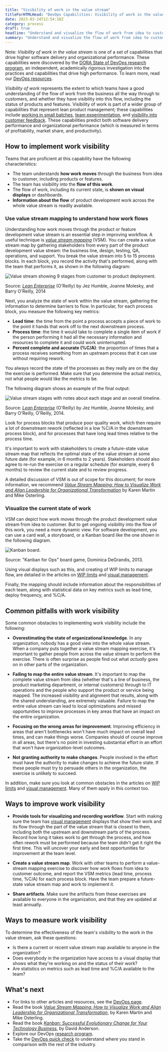 ```yaml
---
title: "Visibility of work in the value stream"
titleForHTMLHead: "DevOps Capabilities: Visibility of work in the value stream" # TODO: can we DRY this out?
date: 2023-03-24T12:54:18Z
category: process
draft: true
headline: "Understand and visualize the flow of work from idea to customer outcome in order to drive higher performance."
summary: "Understand and visualize the flow of work from idea to customer outcome in order to drive higher performance."
---
```


Note: *Visibility of work in the value stream* is one of a set of
capabilities that drive higher software delivery and organizational
performance.  These capabilities were discovered by the
[DORA State of DevOps research program](/),
an independent, academically rigorous investigation into the practices and
capabilities that drive high performance. To learn more, read our
[DevOps resources](https://cloud.google.com/devops).

*Visibility of work* represents the extent to which teams have a good
understanding of the flow of work from the business all the way through to
customers, and whether they have visibility into this flow, including the status
of products and features. Visibility of work is part of a wider group of
capabilities that represent lean product management; these capabilities include
[working in small batches](/devops-capabilities/working-in-small-batches),
[team experimentation](/devops-capabilities/team-experimentation),
and
[visibility into customer feedback](/devops-capabilities/customer-feedback).
These capabilities predict both software delivery performance and organizational
performance (which is measured in terms of profitability, market share, and
productivity).

## How to implement work visibility

Teams that are proficient at this capability have the following
characteristics:

-   The team understands **how work moves** through the business from
    idea to customer, including products or features.
-   The team has visibility into the **flow of this work**.
-   The flow of work, including its current state, is **shown on visual
    displays** or dashboards.
-   **Information about the flow** of product development work across the
    whole value stream is readily available.

### Use value stream mapping to understand how work flows

Understanding how work moves through the product or feature development value
stream is an essential step in improving workflow. A useful technique is
[*value stream mapping*](https://books.google.com/books/about/Value_Stream_Mapping_How_to_Visualize_Wo.html?id=ll7imAEACAAJ)
(VSM). You can create a value stream map by gathering stakeholders from every
part of the product development value stream: the business line, design,
testing, QA, operations, and support. You break the value stream into 5 to 15
process blocks. In each block, you record the activity that's performed, along
with the team that performs it, as shown in the following diagram:

![Value stream showing 9 stages from customer to product deployment.](./work-visibility-in-value-stream-9-stages.svg)

Source:
[*Lean Enterprise*](https://www.oreilly.com/library/view/lean-enterprise/9781491946527/)
(O'Reilly) by Jez Humble, Joanne Molesky, and Barry O'Reilly, 2014

Next, you analyze the state of work within the value stream, gathering the
information to determine barriers to flow. In particular, for each process
block, you measure the following key metrics:

-   **Lead time**: the time from the point a process accepts a piece of
    work to the point it hands that work off to the next downstream process.
-   **Process time**: the time it would take to complete a single item of
    work if the person performing it had all the necessary information and
    resources to complete it and could work uninterrupted.
-   **Percent complete and accurate (%C/A)**: the proportion of times that a
    process receives something from an upstream process that it can use without
    requiring rework.

You always record the state of the processes as they really are on the day the
exercise is performed. Make sure that you determine the actual metrics, not what
people would like the metrics to be.

The following diagram shows an example of the final output:

![Value stream stages with notes about each stage and an overall timeline.](./work-visibility-in-value-stream-stages-with-notes-and-timeline.svg)

Source:
[*Lean Enterprise*](https://www.oreilly.com/library/view/lean-enterprise/9781491946527/)
(O'Reilly) by Jez Humble, Joanne Molesky, and Barry O'Reilly, O'Reilly, 2014.

Look for process blocks that produce poor quality work, which then require a
lot of downstream rework (reflected in a low %C/A in the downstream process
block), and for processes that have long lead times relative to the process
time.

It's important to work with stakeholders to create a future-state value stream
map that reflects the optimal state of the value stream at some future date (for
example, in 6 months to 2 years). Stakeholders should also agree to re-run the
exercise on a regular schedule (for example, every 6 months) to review the
current state and to review progress.

A detailed discussion of VSM is out of scope for this document; for more
information, we recommend
[*Value Stream Mapping: How to Visualize Work and Align Leadership for Organizational Transformation*](https://www.oreilly.com/library/view/value-stream-mapping/9780071828918/)
by Karen Martin and Mike Osterling.

### Visualize the current state of work

VSM can depict how work moves through the product development value stream from
idea to customer. But to get ongoing visibility into the flow of this work, you
need a more dynamic view. For software development, you can use a card wall, a
storyboard, or a Kanban board like the one shown in the following diagram.

![Kanban board.](./work-visibility-in-value-stream-kanban-board.svg)

Source: "Kanban for Ops" board game, Dominica DeGrandis, 2013.

Using visual displays such as this, and creating of WIP limits to manage flow,
are detailed in the articles on
[WIP limits](/devops-capabilities/wip-limits)
and
[visual management](/devops-capabilities/visual-management).

Finally, the mapping should include information about the responsibilities of
each team, along with statistical data on key metrics such as lead time, deploy
frequency, and %C/A.

## Common pitfalls with work visibility

Some common obstacles to implementing work visibility include the following:

-   **Overestimating the state of organizational knowledge**. In any
    organization, nobody has a good view into the whole value stream. When a
    company puts together a value stream mapping exercise, it's important to
    gather people from across the value stream to perform the exercise. There
    is often surprise as people find out what *actually* goes on in other parts
    of the organization.

-   **Failing to map the entire value stream**. It's important to map the
    complete value stream from idea (whether that's a line of business, the
    product marketing department, or internal customers) through to IT
    operations and the people who support the product or service being mapped.
    The increased visibility and alignment that results, along with the shared
    understanding, are extremely valuable. Failure to map the entire value
    stream can lead to local optimizations and missed opportunities to improve
    processes in key areas that have an impact on the entire organization.

-   **Focusing on the wrong areas for improvement**. Improving efficiency
    in areas that aren't bottlenecks won't have much impact on overall lead
    times, and can make things worse. Companies should of course improve in all
    areas, but there's no point in investing substantial effort in an effort
    that won't have organization-level outcomes.

-   **Not granting authority to make changes**. People involved in the
    effort must have the authority to make changes to achieve the future state.
    If these people must try to persuade others in the organization, the
    exercise is unlikely to succeed.

In addition, make sure you look at common obstacles in the articles on
[WIP limits](/devops-capabilities/wip-limits)
and
[visual management](/devops-capabilities/visual-management).
Many of them apply in this context too.

## Ways to improve work visibility

-   **Provide tools for visualizing and recording workflow**. Start with
    making sure the team has
    [visual management](/devops-capabilities/visual-management)
    displays that show their work and its flow through the part of the value
    stream that is closest to them, including both the upstream and downstream
    parts of the process. Record how long it takes work to get through the
    process, and how often rework must be performed because the team didn't get
    it right the first time. This will uncover your early and best
    opportunities for improvement at the team level.

-   **Create a value stream map**. Work with other teams to perform a
    value-stream mapping exercise to discover how work flows from idea to
    customer outcome, and report the VSM metrics (lead time, process time,
    %C/A) for each process block. Have the team prepare a future-state value
    stream map and work to implement it.

-   **Share artifacts**. Make sure the artifacts from these exercises are
    available to everyone in the organization, and that they are updated at
    least annually.

## Ways to measure work visibility

To determine the effectiveness of the team's visibility to the work in the
value stream, ask these questions:

-   Is there a current or recent value stream map available to anyone in
    the organization?
-   Does everybody in the organization have access to a visual display that
    shows what they're working on and the status of their work?
-   Are statistics on metrics such as lead time and %C/A available to the team?

## What's next

-   For links to other articles and resources, see the
    [DevOps page](https://cloud.google.com/devops).
-   Read the book
    [*Value Stream Mapping: How to Visualize Work and Align Leadership for Organizational Transformation*](https://www.oreilly.com/library/view/value-stream-mapping/9780071828918/),
    by Karen Martin and Mike Osterling.
-   Read the book
    [*Kanban: Successful Evolutionary Change for Your Technology Business*](https://books.google.com/books/about/Kanban.html?id=RJ0VUkfUWZkC),
    by David Anderson.
-   Explore our DevOps
    [research program](/).
-   Take the
    [DevOps quick check](/quickcheck/)
    to understand where you stand in comparison with the rest of the industry.